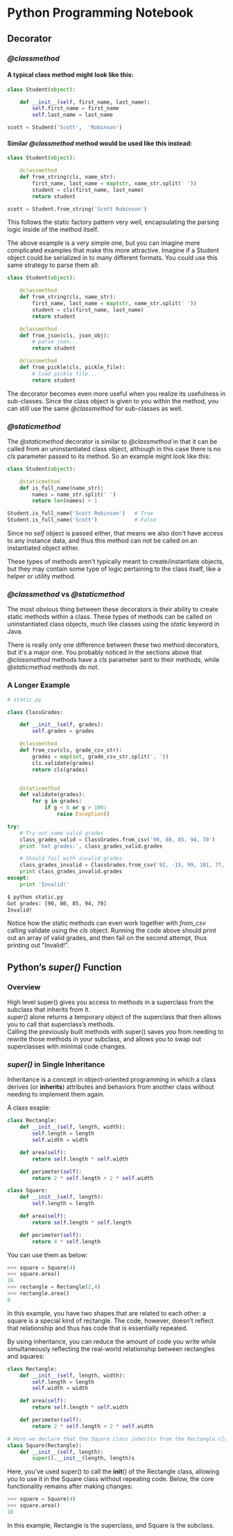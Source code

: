 # Python Programming Notebook

## Decorator

### *@classmethod*

#### A typical class method might look like this:

```python
class Student(object):

    def __init__(self, first_name, last_name):
        self.first_name = first_name
        self.last_name = last_name

scott = Student('Scott',  'Robinson')
```

#### Similar *@classmethod* method would be used like this instead:

```python
class Student(object):

    @classmethod
    def from_string(cls, name_str):
        first_name, last_name = map(str, name_str.split(' '))
        student = cls(first_name, last_name)
        return student

scott = Student.from_string('Scott Robinson')
```

This follows the static factory pattern very well, encapsulating the parsing logic inside of the method itself.

The above example is a very simple one, but you can imagine more complicated examples that make this more attractive. Imagine if a Student object could be serialized in to many different formats. You could use this same strategy to parse them all:

```python
class Student(object):

    @classmethod
    def from_string(cls, name_str):
        first_name, last_name = map(str, name_str.split(' '))
        student = cls(first_name, last_name)
        return student

    @classmethod
    def from_json(cls, json_obj):
        # parse json...
        return student

    @classmethod
    def from_pickle(cls, pickle_file):
        # load pickle file...
        return student
```

The decorator becomes even more useful when you realize its usefulness in sub-classes. Since the class object is given to you within the method, you can still use the same *@classmethod* for sub-classes as well.

### *@staticmethod*

The *@staticmethod* decorator is similar to *@classmethod* in that it can be called from an uninstantiated class object, although in this case there is no *cls* parameter passed to its method. So an example might look like this:

```python
class Student(object):

    @staticmethod
    def is_full_name(name_str):
        names = name_str.split(' ')
        return len(names) > 1

Student.is_full_name('Scott Robinson')   # True
Student.is_full_name('Scott')            # False

```

Since no *self* object is passed either, that means we also don't have access to any instance data, and thus this method can not be called on an instantiated object either.

These types of methods aren't typically meant to create/instantiate objects, but they may contain some type of logic pertaining to the class itself, like a helper or utility method.

### *@classmethod* vs *@staticmethod*

The most obvious thing between these decorators is their ability to create static methods within a class. These types of methods can be called on uninstantiated class objects, much like classes using the *static* keyword in Java.

There is really only one difference between these two method decorators, but it's a major one. You probably noticed in the sections above that *@classmethod* methods have a *cls* parameter sent to their methods, while *@staticmethod* methods do not.

### A Longer Example

```python
# static.py

class ClassGrades:

    def __init__(self, grades):
        self.grades = grades

    @classmethod
    def from_csv(cls, grade_csv_str):
        grades = map(int, grade_csv_str.split(', '))
        cls.validate(grades)
        return cls(grades)


    @staticmethod
    def validate(grades):
        for g in grades:
            if g < 0 or g > 100:
                raise Exception()

try:
    # Try out some valid grades
    class_grades_valid = ClassGrades.from_csv('90, 80, 85, 94, 70')
    print 'Got grades:', class_grades_valid.grades

    # Should fail with invalid grades
    class_grades_invalid = ClassGrades.from_csv('92, -15, 99, 101, 77, 65, 100')
    print class_grades_invalid.grades
except:
    print 'Invalid!'

```

```cmd
$ python static.py
Got grades: [90, 80, 85, 94, 70]
Invalid!
```

Notice how the static methods can even work together with *from_csv* calling validate using the *cls* object. Running the code above should print out an array of valid grades, and then fail on the second attempt, thus printing out "Invalid!".

## Python’s _super()_ Function

### Overview

High level super() gives you access to methods in a superclass from the subclass that inherits from it.\
_super()_ alone returns a temporary object of the superclass that then allows you to call that superclass’s methods.\
Calling the previously built methods with super() saves you from needing to rewrite those methods in your subclass, and allows you to swap out superclasses with minimal code changes.

### _super()_ in Single Inheritance

Inheritance is a concept in object-oriented programming in which a class derives (or **inherits**) attributes and behaviors from another class without needing to implement them again.

A class exaple:

```python
class Rectangle:
    def __init__(self, length, width):
        self.length = length
        self.width = width

    def area(self):
        return self.length * self.width

    def perimeter(self):
        return 2 * self.length + 2 * self.width

class Square:
    def __init__(self, length):
        self.length = length

    def area(self):
        return self.length * self.length

    def perimeter(self):
        return 4 * self.length
```

You can use them as below:

```python
>>> square = Square(4)
>>> square.area()
16
>>> rectangle = Rectangle(2,4)
>>> rectangle.area()
8
```
In this example, you have two shapes that are related to each other: a square is a special kind of rectangle. The code, however, doesn’t reflect that relationship and thus has code that is essentially repeated.

By using inheritance, you can reduce the amount of code you write while simultaneously reflecting the real-world relationship between rectangles and squares:

```python
class Rectangle:
    def __init__(self, length, width):
        self.length = length
        self.width = width

    def area(self):
        return self.length * self.width

    def perimeter(self):
        return 2 * self.length + 2 * self.width

# Here we declare that the Square class inherits from the Rectangle class
class Square(Rectangle):
    def __init__(self, length):
        super().__init__(length, length)s
```

Here, you’ve used super() to call the __init__() of the Rectangle class, allowing you to use it in the Square class without repeating code. Below, the core functionality remains after making changes:

```python
>>> square = Square(4)
>>> square.area()
16
```

In this example, Rectangle is the superclass, and Square is the subclass.
